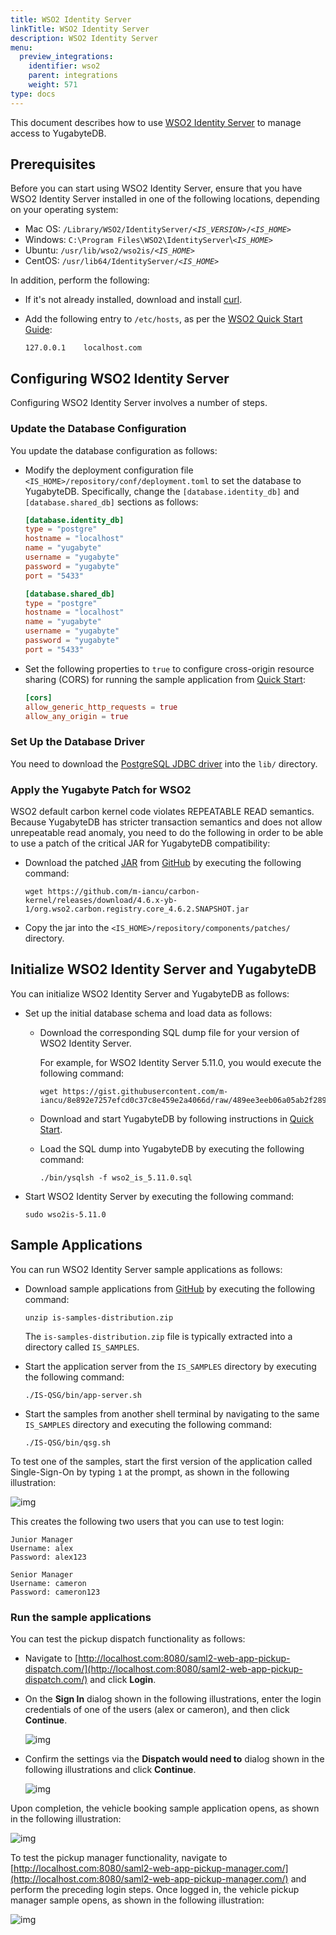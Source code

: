```yaml
---
title: WSO2 Identity Server
linkTitle: WSO2 Identity Server
description: WSO2 Identity Server
menu:
  preview_integrations:
    identifier: wso2
    parent: integrations
    weight: 571
type: docs
---
```


This document describes how to use [WSO2 Identity Server](https://wso2.com/identity-server/) to manage access to YugabyteDB.

## Prerequisites

Before you can start using WSO2 Identity Server, ensure that you have WSO2 Identity Server installed in one of the following locations, depending on your operating system:

- Mac OS: `/Library/WSO2/IdentityServer/`*`<IS_VERSION>`*`/`*`<IS_HOME>`*
- Windows: `C:\Program Files\WSO2\IdentityServer`\\*`<IS_HOME>`*
- Ubuntu: `/usr/lib/wso2/wso2is/`*`<IS_HOME>`*
- CentOS: `/usr/lib64/IdentityServer/`*`<IS_HOME>`*

In addition, perform the following:

- If it's not already installed, download and install [curl](https://curl.haxx.se/download.html).

- Add the following entry to `/etc/hosts`, as per the [WSO2 Quick Start Guide](https://docs.wso2.com/display/IS570/Quick+Start+Guide):

  ```output
  127.0.0.1    localhost.com
  ```

## Configuring WSO2 Identity Server

Configuring WSO2 Identity Server involves a number of steps.

### Update the Database Configuration

You update the database configuration as follows:

- Modify the deployment configuration file `<IS_HOME>/repository/conf/deployment.toml` to set the database to YugabyteDB. Specifically, change the `[database.identity_db]` and `[database.shared_db]` sections as follows:

  ```toml
  [database.identity_db]
  type = "postgre"
  hostname = "localhost"
  name = "yugabyte"
  username = "yugabyte"
  password = "yugabyte"
  port = "5433"

  [database.shared_db]
  type = "postgre"
  hostname = "localhost"
  name = "yugabyte"
  username = "yugabyte"
  password = "yugabyte"
  port = "5433"
  ```

- Set the following properties to `true` to configure cross-origin resource sharing (CORS) for running the sample application from [Quick Start](https://is.docs.wso2.com/en/latest/get-started/quick-start-guide/):

  ```toml
  [cors]
  allow_generic_http_requests = true
  allow_any_origin = true
  ```

### Set Up the Database Driver

You need to download the [PostgreSQL JDBC driver](https://jdbc.postgresql.org/download/) into the `lib/` directory.

### Apply the Yugabyte Patch for WSO2

WSO2 default carbon kernel code violates REPEATABLE READ semantics. Because YugabyteDB has stricter transaction semantics and does not allow unrepeatable read anomaly, you need to do the following in order to be able to use a patch of the critical JAR for YugabyteDB compatibility:

- Download the patched [JAR](https://github.com/m-iancu/carbon-kernel/releases/download/4.6.x-yb-1/org.wso2.carbon.registry.core_4.6.2.SNAPSHOT.jar) from [GitHub](https://github.com/m-iancu/carbon-kernel/releases/tag/4.6.x-yb-1) by executing the following command:

  ```shell
  wget https://github.com/m-iancu/carbon-kernel/releases/download/4.6.x-yb-1/org.wso2.carbon.registry.core_4.6.2.SNAPSHOT.jar
  ```

- Copy the jar into the `<IS_HOME>/repository/components/patches/` directory.

## Initialize WSO2 Identity Server and YugabyteDB

You can initialize WSO2 Identity Server and YugabyteDB as follows:

- Set up the initial database schema and load data as follows:

  - Download the corresponding SQL dump file for your version of WSO2 Identity Server.

    For example, for WSO2 Identity Server 5.11.0, you would execute the following command:

    ```shell
    wget https://gist.githubusercontent.com/m-iancu/8e892e7257efcd0c37c8e459e2a4066d/raw/489ee3eeb06a05ab2f2896bdd6d2480eb864a8ff/wso2_is_5.11.0.sql
    ```

  - Download and start YugabyteDB by following instructions in [Quick Start](../../quick-start/).

  - Load the SQL dump into YugabyteDB by executing the following command:

    ```shell
    ./bin/ysqlsh -f wso2_is_5.11.0.sql
    ```

- Start WSO2 Identity Server by executing the following command:

  ```shell
  sudo wso2is-5.11.0
  ```

## Sample Applications

You can run WSO2 Identity Server sample applications as follows:

- Download sample applications from [GitHub](https://github.com/wso2/samples-is/releases/download/v4.3.0/is-samples-distribution.zip) by executing the following command:

  ```shell
  unzip is-samples-distribution.zip
  ```

  The `is-samples-distribution.zip` file is typically extracted into a directory called `IS_SAMPLES`.

- Start the application server from the `IS_SAMPLES` directory by executing the following command:

  ```shell
  ./IS-QSG/bin/app-server.sh
  ```

- Start the samples from another shell terminal by navigating to the same `IS_SAMPLES` directory and executing the following command:

  ```shell
  ./IS-QSG/bin/qsg.sh
  ```

To test one of the samples, start the first version of the application called Single-Sign-On by typing `1` at the prompt, as shown in the following illustration:

![img](/images/develop/ecosystem-integrations/wso2-sample.png)

This creates the following two users that you can use to test login:

```output
Junior Manager
Username: alex
Password: alex123

Senior Manager
Username: cameron
Password: cameron123
```

### Run the sample applications

You can test the pickup dispatch functionality as follows:

- Navigate to [http://localhost.com:8080/saml2-web-app-pickup-dispatch.com/](http://localhost.com:8080/saml2-web-app-pickup-dispatch.com/) and click **Login**.

- On the **Sign In** dialog shown in the following illustrations, enter the login credentials of one of the users (alex or cameron), and then click **Continue**.

  ![img](/images/develop/ecosystem-integrations/wso2-test1.png)

- Confirm the settings via the **Dispatch would need to** dialog shown in the following illustrations and click **Continue**.

  ![img](/images/develop/ecosystem-integrations/wso2-test2.png)

Upon completion, the vehicle booking sample application opens, as shown in the following illustration:

![img](/images/develop/ecosystem-integrations/wso2-test3.png)

To test the pickup manager functionality, navigate to [http://localhost.com:8080/saml2-web-app-pickup-manager.com/](http://localhost.com:8080/saml2-web-app-pickup-manager.com/) and perform the preceding login steps. Once logged in, the vehicle pickup manager sample opens, as shown in the following illustration:

![img](/images/develop/ecosystem-integrations/wso2-test4.png)

